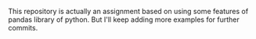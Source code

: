 This repository is actually an assignment based on using some features of pandas library of python. But I'll keep adding more examples for further commits.
